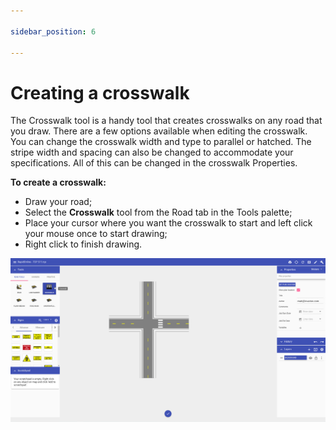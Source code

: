 ```yaml
---

sidebar_position: 6

---
```

# Creating a crosswalk

The Crosswalk tool is a handy tool that creates crosswalks on any road that you draw. There are a few options available when editing the crosswalk. You can change the crosswalk width and type to parallel or hatched. The stripe width and spacing can also be changed to accommodate your specifications. All of this can be changed in the crosswalk Properties.

**To create a crosswalk:**

- Draw your road;
- Select the **Crosswalk** tool from the Road tab in the Tools palette;
- Place your cursor where you want the crosswalk to start and left click your mouse once to start drawing;
- Right click to finish drawing.

![ ](./assets/Crosswalk_Tool.png)
